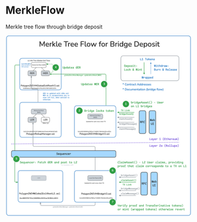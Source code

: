 # MerkleFlow
Merkle tree flow through bridge deposit

![Local Image](assets/MerkleFlow.png "Merke Tree Flow")
